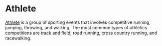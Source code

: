 # Athlete
[Athlete](https://combatappnow.com/) is a group of sporting events that involves competitive running, jumping, throwing, and walking. The most common types of athletics competitions are track and field, road running, cross country running, and racewalking.
